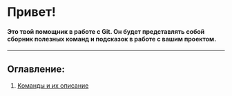 # Привет!
#### Это твой помощник в работе с Git. Он будет представлять собой сборник полезных команд и подсказок в работе с вашим проектом.
<hr>

## Оглавление:
1. <a href = "Main_commands.md">Команды и их описание</a>
